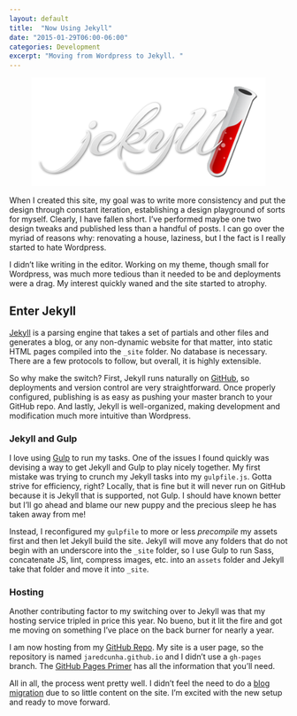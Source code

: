 ```yaml
---
layout: default
title:  "Now Using Jekyll"
date: "2015-01-29T06:00-06:00"
categories: Development
excerpt: "Moving from Wordpress to Jekyll. "
---
```


<div class="body-copy wrap" markdown="1">
<figure class="narrow">
  <img src="/assets/images/jekyll-logo.png" alt="Jekyll logo" />
</figure>

When I created this site, my goal was to write more consistency and put the design through constant iteration, establishing a design playground of sorts for myself. Clearly, I have fallen short. I’ve performed maybe one two design tweaks and published less than a handful of posts. I can go over the myriad of reasons why: renovating a house, laziness, but I the fact is I really started to hate Wordpress.

I didn’t like writing in the editor. Working on my theme, though small for Wordpress, was much more tedious than it needed to be and deployments were a drag. My interest quickly waned and the site started to atrophy.

## Enter Jekyll

[Jekyll](http://jekyllrb.com) is a parsing engine that takes a set of partials and other files and generates a blog, or any non-dynamic website for that matter, into static HTML pages compiled into the `_site` folder. No database is necessary. There are a few protocols to follow, but overall, it is highly extensible.

So why make the switch? First, Jekyll runs naturally on [GitHub](http://github.com), so deployments and version control are very straightforward. Once properly configured, publishing is as easy as pushing your master branch to your GitHub repo. And lastly, Jekyll is well-organized, making development and modification much more intuitive than Wordpress.

### Jekyll and Gulp

I love using [Gulp](http://gulpjs.com) to run my tasks. One of the issues I found quickly was devising a way to get Jekyll and Gulp to play nicely together. My first mistake was trying to crunch my Jekyll tasks into my `gulpfile.js`. Gotta strive for efficiency, right? Locally, that is fine but it will never run on GitHub because it is Jekyll that is supported, not Gulp. I should have known better but I’ll go ahead and blame our new puppy and the precious sleep he has taken away from me!

Instead, I reconfigured my `gulpfile` to more or less *precompile* my assets first and then let Jekyll build the site. Jekyll will move any folders that do not begin with an underscore into the `_site` folder, so I use Gulp to run Sass, concatenate JS, lint, compress images, etc. into an `assets` folder and Jekyll take that folder and move it into `_site`.

### Hosting

Another contributing factor to my switching over to Jekyll was that my hosting service tripled in price this year. No bueno, but it lit the fire and got me moving on something I’ve place on the back burner for nearly a year.

I am now hosting from my [GitHub Repo](https://github.com/jaredcunha/jaredcunha.github.io). My site is a user page, so the repository is named `jaredcunha.github.io` and I didn’t use a `gh-pages` branch. The [GitHub Pages Primer](https://pages.github.com/) has all the information that you’ll need.

All in all, the process went pretty well. I didn’t feel the need to do a [blog migration](http://jekyllrb.com/docs/migrations/) due to so little content on the site. I’m excited with the new setup and ready to move forward.










</div>